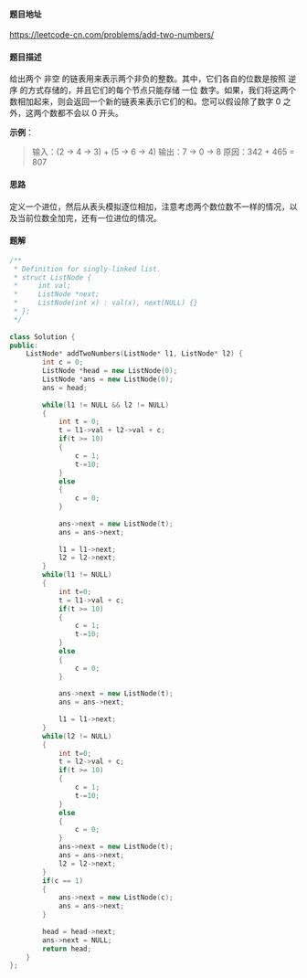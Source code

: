 #### 题目地址

<https://leetcode-cn.com/problems/add-two-numbers/>

#### 题目描述

给出两个 非空 的链表用来表示两个非负的整数。其中，它们各自的位数是按照 逆序 的方式存储的，并且它们的每个节点只能存储 一位 数字。如果，我们将这两个数相加起来，则会返回一个新的链表来表示它们的和。您可以假设除了数字 0 之外，这两个数都不会以 0 开头。

**示例**：

> 输入：(2 -> 4 -> 3) + (5 -> 6 -> 4)
> 输出：7 -> 0 -> 8
> 原因：342 + 465 = 807	

#### 思路

定义一个进位，然后从表头模拟逐位相加，注意考虑两个数位数不一样的情况，以及当前位数全加完，还有一位进位的情况。

#### 题解

```c++
/**
 * Definition for singly-linked list.
 * struct ListNode {
 *     int val;
 *     ListNode *next;
 *     ListNode(int x) : val(x), next(NULL) {}
 * };
 */
 
class Solution {
public:
    ListNode* addTwoNumbers(ListNode* l1, ListNode* l2) {
        int c = 0;
        ListNode *head = new ListNode(0); 
        ListNode *ans = new ListNode(0);
        ans = head;
        
        while(l1 != NULL && l2 != NULL)
        {
            int t = 0;
            t = l1->val + l2->val + c;
            if(t >= 10)
            {
                c = 1;
                t-=10;
            }
            else
            {
                c = 0;
            }
            
            ans->next = new ListNode(t);
            ans = ans->next;
            
            l1 = l1->next;
            l2 = l2->next;
        }
        while(l1 != NULL)
        {
            int t=0;
            t = l1->val + c;
            if(t >= 10)
            {
                c = 1;
                t-=10;
            }
            else
            {
                c = 0;
            }
            
            ans->next = new ListNode(t);
            ans = ans->next;
            
            l1 = l1->next;
        }
        while(l2 != NULL)
        {
            int t=0;
            t = l2->val + c;
            if(t >= 10)
            {
                c = 1;
                t-=10;
            }
            else
            {
                c = 0;
            }
            ans->next = new ListNode(t);
            ans = ans->next;
            l2 = l2->next;
        }
        if(c == 1)
        {
            ans->next = new ListNode(c);
            ans = ans->next;
        }
                
        head = head->next;
        ans->next = NULL;
        return head;
    }
};
```

